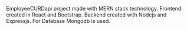 EmployeeCURDapi project made with MERN stack technology.
Frontend created in React and Bootstrap.
Backend created with Nodejs and Expressjs.
For Database Mongodb is used.
